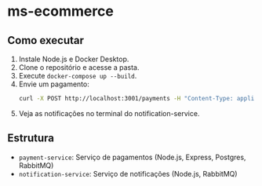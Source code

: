 # ms-ecommerce

## Como executar

1. Instale Node.js e Docker Desktop.
2. Clone o repositório e acesse a pasta.
3. Execute `docker-compose up --build`.
4. Envie um pagamento:
   ```sh
   curl -X POST http://localhost:3001/payments -H "Content-Type: application/json" -d '{"userId": 101, "amount": 50.00}'
   ```
5. Veja as notificações no terminal do notification-service.

## Estrutura

- `payment-service`: Serviço de pagamentos (Node.js, Express, Postgres, RabbitMQ)
- `notification-service`: Serviço de notificações (Node.js, RabbitMQ)